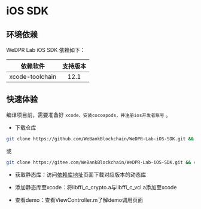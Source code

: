 # iOS SDK

## 环境依赖

WeDPR Lab iOS SDK 依赖如下：

| 依赖软件 | 支持版本 |
| :-: | :-: |
| xcode-toolchain | 12.1 |

## 快速体验

编译项目前，需要准备好 `xcode、安装cocoapods，并注册ios开发者账号` 。

* 下载仓库

``` bash
git clone https://github.com/WeBankBlockchain/WeDPR-Lab-iOS-SDK.git && cd ./WeDPR-Lab-iOS-SDK
```

或

``` bash
git clone https://gitee.com/WeBankBlockchain/WeDPR-Lab-iOS-SDK.git && cd ./WeDPR-Lab-iOS-SDK
```

* 获取静态库：访问[依赖库地址](https://gitee.com/WeBankBlockchain/WeDPR-Lab-Core/releases/v1.2.0-iOS-SDK)页面下载对应版本的动态库

* 添加静态库至xcode：将libffi_c_crypto.a与libffi_c_vcl.a添加至xcode
* 查看demo：查看ViewController.m了解demo调用页面
